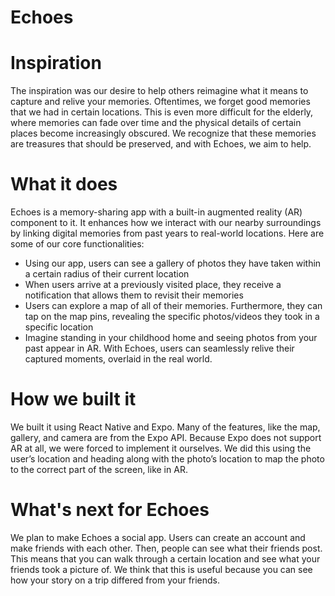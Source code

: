 # Echoes

# Inspiration
The inspiration was our desire to help others reimagine what it means to capture and relive your memories. Oftentimes, we forget good memories that we had in certain locations. This is even more difficult for the elderly, where memories can fade over time and the physical details of certain places become increasingly obscured. We recognize that these memories are treasures that should be preserved, and with Echoes, we aim to help.

# What it does
Echoes is a memory-sharing app with a built-in augmented reality (AR) component to it. It enhances how we interact with our nearby surroundings by linking digital memories from past years to real-world locations. Here are some of our core functionalities:

- Using our app, users can see a gallery of photos they have taken within a certain radius of their current location
- When users arrive at a previously visited place, they receive a notification that allows them to revisit their memories
- Users can explore a map of all of their memories. Furthermore, they can tap on the map pins, revealing the specific photos/videos they took in a specific location
- Imagine standing in your childhood home and seeing photos from your past appear in AR. With Echoes, users can seamlessly relive their captured moments, overlaid in the real world.

# How we built it
We built it using React Native and Expo. Many of the features, like the map, gallery, and camera are from the Expo API. Because Expo does not support AR at all, we were forced to implement it ourselves. We did this using the user’s location and heading along with the photo’s location to map the photo to the correct part of the screen, like in AR.

# What's next for Echoes
We plan to make Echoes a social app. Users can create an account and make friends with each other. Then, people can see what their friends post. This means that you can walk through a certain location and see what your friends took a picture of. We think that this is useful because you can see how your story on a trip differed from your friends.
